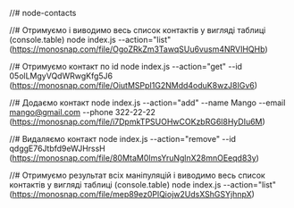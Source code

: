 //# node-contacts

//# Отримуємо і виводимо весь список контактів у вигляді таблиці (console.table)
node index.js --action="list"
(https://monosnap.com/file/OgoZRkZm3TawqSUu6vusm4NRVIHQHb)

//# Отримуємо контакт по id node index.js --action="get" --id
05olLMgyVQdWRwgKfg5J6 (https://monosnap.com/file/OiutMSPpI1G2NMdd4oduK8wzJ8IGv6)

//# Додаємо контакт node index.js --action="add" --name Mango --email
mango@gmail.com --phone 322-22-22
(https://monosnap.com/file/i7DpmkTPSUOHwCOKzbRG6l8HyDIu6M)

//# Видаляємо контакт node index.js --action="remove" --id qdggE76Jtbfd9eWJHrssH
(https://monosnap.com/file/80MtaM0ImsYruNglnX28mnOEeqd83y)

//# Отримуємо результат всіх маніпуляцій і виводимо весь список контактів у
вигляді таблиці (console.table) node index.js --action="list"
(https://monosnap.com/file/mep89ez0PlQiojw2UdsXShGSYjhnpX)
